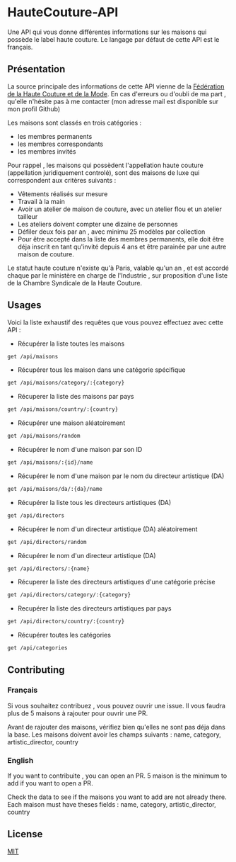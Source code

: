 # HauteCouture-API

Une API qui vous donne différentes informations sur les maisons qui possède le label haute couture. Le langage par défaut de cette API est le français.

## Présentation

La source principale des informations de cette API vienne de la [Fédération de la Haute Couture et de la Mode](https://www.fhcm.paris/fr). En cas d'erreurs ou d'oubli de ma part , qu'elle n'hésite pas à me contacter (mon adresse mail est disponible sur mon profil Github)

Les maisons sont classés en trois catégories :

- les membres permanents
- les membres correspondants
- les membres invités

Pour rappel , les maisons qui possèdent l'appellation haute couture (appellation juridiquement controlé), sont des maisons de luxe qui correspondent aux critères suivants :

- Vêtements réalisés sur mesure
- Travail à la main
- Avoir un atelier de maison de couture, avec un atelier flou et un atelier tailleur
- Les ateliers doivent compter une dizaine de personnes
- Défiler deux fois par an , avec minimu 25 modèles par collection
- Pour être accepté dans la liste des membres permanents, elle doit être déja inscrit en tant qu'invité depuis 4 ans et être parainée par une autre maison de couture.

Le statut haute couture n'existe qu'à Paris, valable qu'un an , et est accordé chaque par le ministère en charge de l'Industrie , sur proposition d'une liste de la Chambre Syndicale de la Haute Couture.

## Usages

Voici la liste exhaustif des requêtes que vous pouvez effectuez avec cette API :

- Récupérer la liste toutes les maisons

```bash
get /api/maisons
```

- Récupérer tous les maison dans une catégorie spécifique

```bash
get /api/maisons/category/:{category}
```

- Récuperer la liste des maisons par pays

```bash
get /api/maisons/country/:{country}
```

- Récupérer une maison aléatoirement

```bash
get /api/maisons/random
```

- Récupérer le nom d'une maison par son ID

```bash
get /api/maisons/:{id}/name
```

- Récupérer le nom d'une maison par le nom du directeur artistique (DA)

```bash
get /api/maisons/da/:{da}/name
```

- Récupérer la liste tous les directeurs artistiques (DA)

```bash
get /api/directors
```

- Récupérer le nom d'un directeur artistique (DA) aléatoirement

```bash
get /api/directors/random
```

- Récupérer le nom d'un directeur artistique (DA)

```bash
get /api/directors/:{name}
```

- Récuperer la liste des directeurs artistiques d'une catégorie précise

```bash
get /api/directors/category/:{category}
```

- Recupérer la liste des directeurs artistiques par pays

```bash
get /api/directors/country/:{country}
```

- Récupérer toutes les catégories

```bash
get /api/categories
```

## Contributing

### Français

Si vous souhaitez contribuez , vous pouvez ouvrir une issue. Il vous faudra plus de 5 maisons à rajouter pour ouvrir une PR.

Avant de rajouter des maisons, vérifiez bien qu'elles ne sont pas déja dans la base.
Les maisons doivent avoir les champs suivants : name, category, artistic_director, country

### English

If you want to contribuite , you can open an PR. 5 maison is the minimum to add if you want to open a PR.

Check the data to see if the maisons you want to add are not already there.
Each maison must have theses fields :
name, category, artistic_director, country

## License

[MIT](https://choosealicense.com/licenses/mit/)
